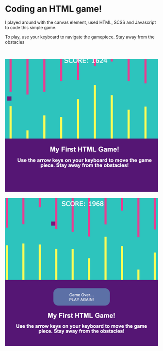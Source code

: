 <h1> Coding an HTML game! </h1>

<p> I played around with the canvas element, used HTML, SCSS and Javascript to code this simple game. </p>

<p> To play, use your keyboard to navigate the gamepiece.  Stay away from the obstacles</p>

<br> <br>
<img alt="First screenshot of game" src="/build/assets/screenshot01.png">
<br>
<br>
<img alt="Second screenshot of game"  src="/build/assets/screenshot02.png">
